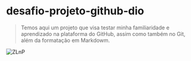 # desafio-projeto-github-dio

> Temos aqui um projeto que visa testar minha familiaridade e aprendizado na plataforma do GitHub, assim como também no Git, além da formatação em Markdowm.

![ZLnP](https://github.com/user-attachments/assets/0703c8d8-4964-4a09-9e2c-9719b36042a9)
